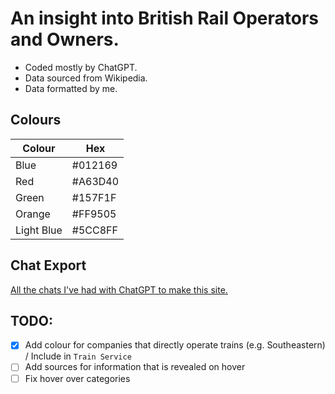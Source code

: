 # An insight into British Rail Operators and Owners.

- Coded mostly by ChatGPT.
- Data sourced from Wikipedia.
- Data formatted by me.

## Colours

| Colour     | Hex     |
| ---------- | ------- |
| Blue       | #012169 |
| Red        | #A63D40 |
| Green      | #157F1F |
| Orange     | #FF9505 |
| Light Blue | #5CC8FF |

## Chat Export

[All the chats I've had with ChatGPT to make this site.](https://pocketcoder.github.io/broog/transcripts/index.html)

## TODO:

- [x] Add colour for companies that directly operate trains (e.g. Southeastern) / Include in `Train Service`
- [ ] Add sources for information that is revealed on hover
- [ ] Fix hover over categories